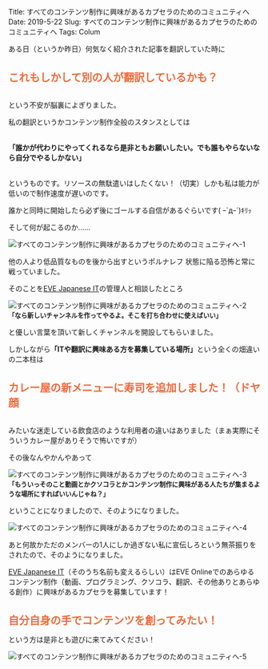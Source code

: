 Title: すべてのコンテンツ制作に興味があるカプセラのためのコミュニティへ
Date: 2019-5-22
Slug: すべてのコンテンツ制作に興味があるカプセラのためのコミュニティへ
Tags: Colum

ある日（というか昨日）何気なく紹介された記事を翻訳していた時に

<br />
<b style="font-size: 150%; color: #f26a3d">これもしかして別の人が翻訳しているかも？</b>
<br /><br />

という不安が脳裏によぎりました。

私の翻訳というかコンテンツ制作全般のスタンスとしては

<br />
<b>「誰かが代わりにやってくれるなら是非ともお願いしたい。でも誰もやらないなら自分でやるしかない」</b>
<br /><br />

というものです。リソースの無駄遣いはしたくない！（切実）しかも私は能力が低いので制作速度が遅いのです。

誰かと同時に開始したら必ず後にゴールする自信があるぐらいです( ｰ`дｰ´)ｷﾘｯ

そして何が起こるのか……

![すべてのコンテンツ制作に興味があるカプセラのためのコミュニティへ-1]({static}/images/すべてのコンテンツ制作に興味があるカプセラのためのコミュニティへ/すべてのコンテンツ制作に興味があるカプセラのためのコミュニティへ-1.jpg)

他の人より低品質なものを後から出すというポルナレフ 状態に陥る恐怖と常に戦っていました。

そのことを[EVE Japanese IT](https://discord.gg/XK9A348)の管理人と相談したところ

![すべてのコンテンツ制作に興味があるカプセラのためのコミュニティへ-2]({static}/images/すべてのコンテンツ制作に興味があるカプセラのためのコミュニティへ/すべてのコンテンツ制作に興味があるカプセラのためのコミュニティへ-2.jpg)
<b style="font-size: 90%;">「なら新しいチャンネルを作ってやるよ。そこを打ち合わせに使えばいい」</b>

と優しい言葉を頂いて新しくチャンネルを開設してもらいました。

しかしながら<b>「ITや翻訳に興味ある方を募集している場所」</b>という全くの畑違いの二本柱は

<br />
<b style="font-size: 150%; color: #f26a3d">カレー屋の新メニューに寿司を追加しました！（ドヤ顔</b>
<br /><br />

みたいな迷走している飲食店のような利用者の違いはありました（まぁ実際にそういうカレー屋がありそうで怖いですが）

その後なんやかんやあって

![すべてのコンテンツ制作に興味があるカプセラのためのコミュニティへ-3]({static}/images/すべてのコンテンツ制作に興味があるカプセラのためのコミュニティへ/すべてのコンテンツ制作に興味があるカプセラのためのコミュニティへ-3.jpg)
<b style="font-size: 90%;">「もういっそのこと動画とかクソコラとかコンテンツ制作に興味がある人たちが集まるような場所にすればいいんじゃね？」</b>

ということになりましたので、そのようになりました。

![すべてのコンテンツ制作に興味があるカプセラのためのコミュニティへ-4]({static}/images/すべてのコンテンツ制作に興味があるカプセラのためのコミュニティへ/すべてのコンテンツ制作に興味があるカプセラのためのコミュニティへ-4.jpg)

あと何故かただのメンバーの1人にしか過ぎない私に宣伝しろという無茶振りをされたので、そのようになりました。

[EVE Japanese IT](https://discord.gg/XK9A348)（そのうち名前も変えるらしい）はEVE Onlineでのあらゆるコンテンツ制作（動画、プログラミング、クソコラ、翻訳、その他ありとあらゆる創作）に興味があるカプセラを募集しています！

<br />
<b style="font-size: 150%; color: #f26a3d">自分自身の手でコンテンツを創ってみたい！</b>
<br />

という方は是非とも遊びに来てみてください！

![すべてのコンテンツ制作に興味があるカプセラのためのコミュニティへ-5]({static}/images/すべてのコンテンツ制作に興味があるカプセラのためのコミュニティへ/すべてのコンテンツ制作に興味があるカプセラのためのコミュニティへ-5.jpg)

